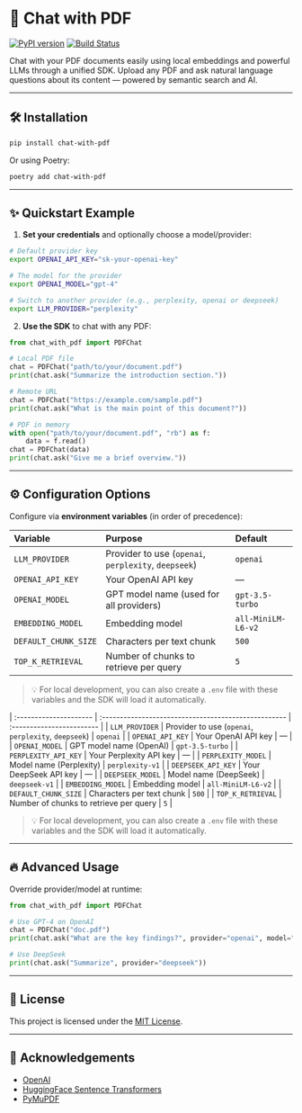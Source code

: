 # 📄 Chat with PDF

[![PyPI version](https://badge.fury.io/py/chat-with-pdf.svg)](https://badge.fury.io/py/chat-with-pdf)
[![Build Status](https://github.com/anandrnair547/chat-with-pdf/actions/workflows/ci.yml/badge.svg)](https://github.com/anandrnair547/chat-with-pdf/actions)

Chat with your PDF documents easily using local embeddings and powerful LLMs through a unified SDK.
Upload any PDF and ask natural language questions about its content — powered by semantic search and AI.

---

## 🛠️ Installation

```bash
pip install chat-with-pdf
```

Or using Poetry:

```bash
poetry add chat-with-pdf
```

---

## ✨ Quickstart Example

1. **Set your credentials** and optionally choose a model/provider:

```bash
# Default provider key
export OPENAI_API_KEY="sk-your-openai-key"

# The model for the provider
export OPENAI_MODEL="gpt-4"

# Switch to another provider (e.g., perplexity, openai or deepseek)
export LLM_PROVIDER="perplexity"

```

2. **Use the SDK** to chat with any PDF:

```python
from chat_with_pdf import PDFChat

# Local PDF file
chat = PDFChat("path/to/your/document.pdf")
print(chat.ask("Summarize the introduction section."))

# Remote URL
chat = PDFChat("https://example.com/sample.pdf")
print(chat.ask("What is the main point of this document?"))

# PDF in memory
with open("path/to/your/document.pdf", "rb") as f:
    data = f.read()
chat = PDFChat(data)
print(chat.ask("Give me a brief overview."))
```

---

## ⚙️ Configuration Options

Configure via **environment variables** (in order of precedence):

| Variable             | Purpose                                              | Default            |
| :------------------- | :--------------------------------------------------- | :----------------- |
| `LLM_PROVIDER`       | Provider to use (`openai`, `perplexity`, `deepseek`) | `openai`           |
| `OPENAI_API_KEY`     | Your OpenAI API key                                  | —                  |
| `OPENAI_MODEL`       | GPT model name (used for all providers)              | `gpt-3.5-turbo`    |
| `EMBEDDING_MODEL`    | Embedding model                                      | `all-MiniLM-L6-v2` |
| `DEFAULT_CHUNK_SIZE` | Characters per text chunk                            | `500`              |
| `TOP_K_RETRIEVAL`    | Number of chunks to retrieve per query               | `5`                |

> 💡 For local development, you can also create a `.env` file with these variables and the SDK will load it automatically.

| :--------------------- | :--------------------------------------------------- | :------------------------ |
| `LLM_PROVIDER`         | Provider to use (`openai`, `perplexity`, `deepseek`) | `openai`                  |
| `OPENAI_API_KEY`       | Your OpenAI API key                                  | —                         |
| `OPENAI_MODEL`         | GPT model name (OpenAI)                              | `gpt-3.5-turbo`           |
| `PERPLEXITY_API_KEY`   | Your Perplexity API key                              | —                         |
| `PERPLEXITY_MODEL`     | Model name (Perplexity)                              | `perplexity-v1`           |
| `DEEPSEEK_API_KEY`     | Your DeepSeek API key                                | —                         |
| `DEEPSEEK_MODEL`       | Model name (DeepSeek)                                | `deepseek-v1`             |
| `EMBEDDING_MODEL`      | Embedding model                                      | `all-MiniLM-L6-v2`        |
| `DEFAULT_CHUNK_SIZE`   | Characters per text chunk                            | `500`                     |
| `TOP_K_RETRIEVAL`      | Number of chunks to retrieve per query               | `5`                       |

> 💡 For local development, you can also create a `.env` file with these variables and the SDK will load it automatically.

---

## 🔥 Advanced Usage

Override provider/model at runtime:

```python
from chat_with_pdf import PDFChat

# Use GPT-4 on OpenAI
chat = PDFChat("doc.pdf")
print(chat.ask("What are the key findings?", provider="openai", model="gpt-4"))

# Use DeepSeek
print(chat.ask("Summarize", provider="deepseek"))
```

---

## 📝 License

This project is licensed under the [MIT License](LICENSE).

---

## 🌟 Acknowledgements

- [OpenAI](https://openai.com/)
- [HuggingFace Sentence Transformers](https://www.sbert.net/)
- [PyMuPDF](https://pymupdf.readthedocs.io/)
